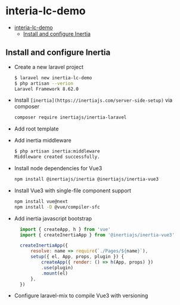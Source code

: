 # interia-lc-demo

- [interia-lc-demo](#interia-lc-demo)
  - [Install and configure Inertia](#install-and-configure-inertia)

## Install and configure Inertia

- Create a new laravel project

    ```bash
    $ laravel new inertia-lc-demo
    $ php artisan --verion
    Laravel Framework 8.62.0
    ```

- Install `[inertia](https://inertiajs.com/server-side-setup)` via composer

  ```bash
  composer require inertiajs/inertia-laravel
  ```

- Add root template
- Add inertia middleware

  ```bash
  $ php artisan inertia:middleware
  Middleware created successfully.
  ```

- Install node dependencies for Vue3

  ```bash
  npm install @inertiajs/inertia @inertiajs/inertia-vue3
  ```

- Install Vue3 with single-file component support

  ```bash
  npm install vue@next
  npm install -D @vue/compiler-sfc
  ```

- Add inertia javascript bootstrap

  ```javascript
    import { createApp, h } from 'vue'
    import { createInertiaApp } from '@inertiajs/inertia-vue3'

    createInertiaApp({
        resolve: name => require(`./Pages/${name}`),
        setup({ el, App, props, plugin }) {
            createApp({ render: () => h(App, props) })
            .use(plugin)
            .mount(el)
        },
    })
    ```

- Configure laravel-mix to compile Vue3 with versioning
